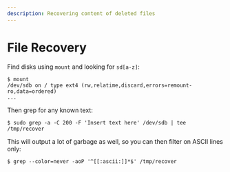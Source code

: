 ```yaml
---
description: Recovering content of deleted files
---
```


# File Recovery

Find disks using `mount` and looking for `sd[a-z]`:

```shell-session
$ mount
/dev/sdb on / type ext4 (rw,relatime,discard,errors=remount-ro,data=ordered)
...
```

Then grep for any known text:

```shell-session
$ sudo grep -a -C 200 -F 'Insert text here' /dev/sdb | tee /tmp/recover
```

This will output a lot of garbage as well, so you can then filter on ASCII lines only:

```shell-session
$ grep --color=never -aoP '^[[:ascii:]]*$' /tmp/recover
```
